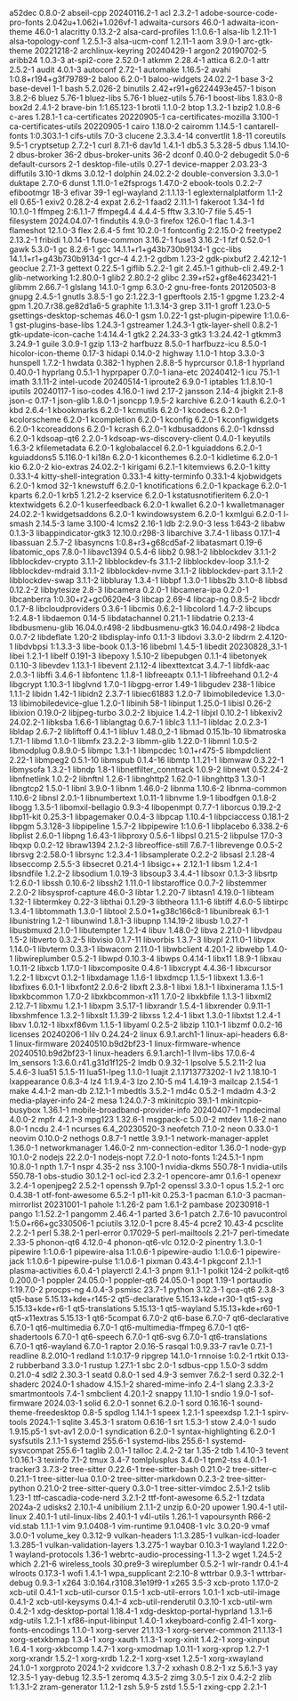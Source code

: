 a52dec 0.8.0-2
abseil-cpp 20240116.2-1
acl 2.3.2-1
adobe-source-code-pro-fonts 2.042u+1.062i+1.026vf-1
adwaita-cursors 46.0-1
adwaita-icon-theme 46.0-1
alacritty 0.13.2-2
alsa-card-profiles 1:1.0.6-1
alsa-lib 1.2.11-1
alsa-topology-conf 1.2.5.1-3
alsa-ucm-conf 1.2.11-1
aom 3.9.0-1
arc-gtk-theme 20221218-2
archlinux-keyring 20240429-1
argon2 20190702-5
aribb24 1.0.3-3
at-spi2-core 2.52.0-1
atkmm 2.28.4-1
attica 6.2.0-1
attr 2.5.2-1
audit 4.0.1-3
autoconf 2.72-1
automake 1.16.5-2
avahi 1:0.8+r194+g3f79789-2
baloo 6.2.0-1
baloo-widgets 24.02.2-1
base 3-2
base-devel 1-1
bash 5.2.026-2
binutils 2.42+r91+g6224493e457-1
bison 3.8.2-6
bluez 5.76-1
bluez-libs 5.76-1
bluez-utils 5.76-1
boost-libs 1.83.0-8
box2d 2.4.1-2
brave-bin 1:1.65.123-1
brotli 1.1.0-2
btop 1.3.2-1
bzip2 1.0.8-6
c-ares 1.28.1-1
ca-certificates 20220905-1
ca-certificates-mozilla 3.100-1
ca-certificates-utils 20220905-1
cairo 1.18.0-2
cairomm 1.14.5-1
cantarell-fonts 1:0.303.1-1
cifs-utils 7.0-3
clucene 2.3.3.4-14
convertlit 1.8-11
coreutils 9.5-1
cryptsetup 2.7.2-1
curl 8.7.1-6
dav1d 1.4.1-1
db5.3 5.3.28-5
dbus 1.14.10-2
dbus-broker 36-2
dbus-broker-units 36-2
dconf 0.40.0-2
debugedit 5.0-6
default-cursors 2-1
desktop-file-utils 0.27-1
device-mapper 2.03.23-3
diffutils 3.10-1
dkms 3.0.12-1
dolphin 24.02.2-2
double-conversion 3.3.0-1
duktape 2.7.0-6
dunst 1.11.0-1
e2fsprogs 1.47.0-2
ebook-tools 0.2.2-7
efibootmgr 18-3
efivar 39-1
egl-wayland 2:1.1.13-1
eglexternalplatform 1.1-2
ell 0.65-1
exiv2 0.28.2-4
expat 2.6.2-1
faad2 2.11.1-1
fakeroot 1.34-1
fd 10.1.0-1
ffmpeg 2:6.1.1-7
ffmpeg4.4 4.4.4-5
fftw 3.3.10-7
file 5.45-1
filesystem 2024.04.07-1
findutils 4.9.0-3
firefox 126.0-1
flac 1.4.3-1
flameshot 12.1.0-3
flex 2.6.4-5
fmt 10.2.0-1
fontconfig 2:2.15.0-2
freetype2 2.13.2-1
fribidi 1.0.14-1
fuse-common 3.16.2-1
fuse3 3.16.2-1
fzf 0.52.0-1
gawk 5.3.0-1
gc 8.2.6-1
gcc 14.1.1+r1+g43b730b9134-1
gcc-libs 14.1.1+r1+g43b730b9134-1
gcr-4 4.2.1-2
gdbm 1.23-2
gdk-pixbuf2 2.42.12-1
geoclue 2.7.1-3
gettext 0.22.5-1
giflib 5.2.2-1
git 2.45.1-1
github-cli 2.49.2-1
glib-networking 1:2.80.0-1
glib2 2.80.2-2
glibc 2.39+r52+gf8e4623421-1
glibmm 2.66.7-1
glslang 14.1.0-1
gmp 6.3.0-2
gnu-free-fonts 20120503-8
gnupg 2.4.5-1
gnutls 3.8.5-1
go 2:1.22.3-1
gperftools 2.15-1
gpgme 1.23.2-4
gpm 1.20.7.r38.ge82d1a6-5
graphite 1:1.3.14-3
grep 3.11-1
groff 1.23.0-5
gsettings-desktop-schemas 46.0-1
gsm 1.0.22-1
gst-plugin-pipewire 1:1.0.6-1
gst-plugins-base-libs 1.24.3-1
gstreamer 1.24.3-1
gtk-layer-shell 0.8.2-1
gtk-update-icon-cache 1:4.14.4-1
gtk2 2.24.33-3
gtk3 1:3.24.42-1
gtkmm3 3.24.9-1
guile 3.0.9-1
gzip 1.13-2
harfbuzz 8.5.0-1
harfbuzz-icu 8.5.0-1
hicolor-icon-theme 0.17-3
hidapi 0.14.0-2
highway 1.1.0-1
htop 3.3.0-3
hunspell 1.7.2-1
hwdata 0.382-1
hyphen 2.8.8-5
hyprcursor 0.1.8-1
hyprland 0.40.0-1
hyprlang 0.5.1-1
hyprpaper 0.7.0-1
iana-etc 20240412-1
icu 75.1-1
imath 3.1.11-2
intel-ucode 20240514-1
iproute2 6.9.0-1
iptables 1:1.8.10-1
iputils 20240117-1
iso-codes 4.16.0-1
iwd 2.17-2
jansson 2.14-4
jbigkit 2.1-8
json-c 0.17-1
json-glib 1.8.0-1
jsoncpp 1.9.5-2
karchive 6.2.0-1
kauth 6.2.0-1
kbd 2.6.4-1
kbookmarks 6.2.0-1
kcmutils 6.2.0-1
kcodecs 6.2.0-1
kcolorscheme 6.2.0-1
kcompletion 6.2.0-1
kconfig 6.2.0-1
kconfigwidgets 6.2.0-1
kcoreaddons 6.2.0-1
kcrash 6.2.0-1
kdbusaddons 6.2.0-1
kdnssd 6.2.0-1
kdsoap-qt6 2.2.0-1
kdsoap-ws-discovery-client 0.4.0-1
keyutils 1.6.3-2
kfilemetadata 6.2.0-1
kglobalaccel 6.2.0-1
kguiaddons 6.2.0-1
kguiaddons5 5.116.0-1
ki18n 6.2.0-1
kiconthemes 6.2.0-1
kidletime 6.2.0-1
kio 6.2.0-2
kio-extras 24.02.2-1
kirigami 6.2.1-1
kitemviews 6.2.0-1
kitty 0.33.1-4
kitty-shell-integration 0.33.1-4
kitty-terminfo 0.33.1-4
kjobwidgets 6.2.0-1
kmod 32-1
knewstuff 6.2.0-1
knotifications 6.2.0-1
kpackage 6.2.0-1
kparts 6.2.0-1
krb5 1.21.2-2
kservice 6.2.0-1
kstatusnotifieritem 6.2.0-1
ktextwidgets 6.2.0-1
kuserfeedback 6.2.0-1
kwallet 6.2.0-1
kwalletmanager 24.02.2-1
kwidgetsaddons 6.2.0-1
kwindowsystem 6.2.0-1
kxmlgui 6.2.0-1
l-smash 2.14.5-3
lame 3.100-4
lcms2 2.16-1
ldb 2:2.9.0-3
less 1:643-2
libabw 0.1.3-3
libappindicator-gtk3 12.10.0.r298-3
libarchive 3.7.4-1
libass 0.17.1-4
libassuan 2.5.7-2
libasyncns 1:0.8+r3+g68cd5af-2
libatasmart 0.19-6
libatomic_ops 7.8.0-1
libavc1394 0.5.4-6
libb2 0.98.1-2
libblockdev 3.1.1-2
libblockdev-crypto 3.1.1-2
libblockdev-fs 3.1.1-2
libblockdev-loop 3.1.1-2
libblockdev-mdraid 3.1.1-2
libblockdev-nvme 3.1.1-2
libblockdev-part 3.1.1-2
libblockdev-swap 3.1.1-2
libbluray 1.3.4-1
libbpf 1.3.0-1
libbs2b 3.1.0-8
libbsd 0.12.2-2
libbytesize 2.8-3
libcamera 0.2.0-1
libcamera-ipa 0.2.0-1
libcanberra 1:0.30+r2+gc0620e4-3
libcap 2.69-4
libcap-ng 0.8.5-2
libcdr 0.1.7-8
libcloudproviders 0.3.6-1
libcmis 0.6.2-1
libcolord 1.4.7-2
libcups 1:2.4.8-1
libdaemon 0.14-5
libdatachannel 0.21.1-1
libdatrie 0.2.13-4
libdbusmenu-glib 16.04.0.r498-2
libdbusmenu-gtk3 16.04.0.r498-2
libdca 0.0.7-2
libdeflate 1.20-2
libdisplay-info 0.1.1-3
libdovi 3.3.0-2
libdrm 2.4.120-1
libdvbpsi 1:1.3.3-3
libe-book 0.1.3-16
libebml 1.4.5-1
libedit 20230828_3.1-1
libei 1.2.1-1
libelf 0.191-3
libepoxy 1.5.10-2
libepubgen 0.1.1-4
libetonyek 0.1.10-3
libevdev 1.13.1-1
libevent 2.1.12-4
libexttextcat 3.4.7-1
libfdk-aac 2.0.3-1
libffi 3.4.6-1
libfontenc 1.1.8-1
libfreeaptx 0.1.1-1
libfreehand 0.1.2-4
libgcrypt 1.10.3-1
libglvnd 1.7.0-1
libgpg-error 1.49-1
libgudev 238-1
libice 1.1.1-2
libidn 1.42-1
libidn2 2.3.7-1
libiec61883 1.2.0-7
libimobiledevice 1.3.0-13
libimobiledevice-glue 1.2.0-1
libinih 58-1
libinput 1.25.0-1
libisl 0.26-2
libixion 0.19.0-2
libjpeg-turbo 3.0.2-2
libjuice 1.4.2-1
libjxl 0.10.2-1
libkexiv2 24.02.2-1
libksba 1.6.6-1
liblangtag 0.6.7-1
liblc3 1.1.1-1
libldac 2.0.2.3-1
libldap 2.6.7-2
libliftoff 0.4.1-1
libluv 1.48.0_2-1
libmad 0.15.1b-10
libmatroska 1.7.1-1
libmd 1.1.0-1
libmfx 23.2.2-3
libmm-glib 1.22.0-1
libmnl 1.0.5-2
libmodplug 0.8.9.0-5
libmpc 1.3.1-1
libmpcdec 1:0.1+r475-5
libmpdclient 2.22-1
libmpeg2 0.5.1-10
libmspub 0.1.4-16
libmtp 1.1.21-1
libmwaw 0.3.22-1
libmysofa 1.3.2-1
libndp 1.8-1
libnetfilter_conntrack 1.0.9-2
libnewt 0.52.24-2
libnfnetlink 1.0.2-2
libnftnl 1.2.6-1
libnghttp2 1.62.0-1
libnghttp3 1.3.0-1
libngtcp2 1.5.0-1
libnl 3.9.0-1
libnm 1.46.0-2
libnma 1.10.6-2
libnma-common 1.10.6-2
libnsl 2.0.1-1
libnumbertext 1.0.11-1
libnvme 1.9-1
libodfgen 0.1.8-2
libogg 1.3.5-1
libomxil-bellagio 0.9.3-4
libopenmpt 0.7.7-1
liborcus 0.19.2-2
libp11-kit 0.25.3-1
libpagemaker 0.0.4-3
libpcap 1.10.4-1
libpciaccess 0.18.1-2
libpgm 5.3.128-3
libpipeline 1.5.7-2
libpipewire 1:1.0.6-1
libplacebo 6.338.2-6
libplist 2.6.0-1
libpng 1.6.43-1
libproxy 0.5.6-1
libpsl 0.21.5-2
libpulse 17.0-3
libqxp 0.0.2-12
libraw1394 2.1.2-3
libreoffice-still 7.6.7-1
librevenge 0.0.5-2
librsvg 2:2.58.0-1
librsync 1:2.3.4-1
libsamplerate 0.2.2-2
libsasl 2.1.28-4
libseccomp 2.5.5-3
libsecret 0.21.4-1
libsigc++ 2.12.1-1
libsm 1.2.4-1
libsndfile 1.2.2-2
libsodium 1.0.19-3
libsoup3 3.4.4-1
libsoxr 0.1.3-3
libsrtp 1:2.6.0-1
libssh 0.10.6-2
libssh2 1.11.0-1
libstaroffice 0.0.7-2
libstemmer 2.2.0-2
libsysprof-capture 46.0-3
libtar 1.2.20-7
libtasn1 4.19.0-1
libteam 1.32-1
libtermkey 0.22-3
libthai 0.1.29-3
libtheora 1.1.1-6
libtiff 4.6.0-5
libtirpc 1.3.4-1
libtommath 1.3.0-1
libtool 2.5.0+1+g38c166c8-1
libunibreak 6.1-1
libunistring 1.2-1
libunwind 1.8.1-3
libupnp 1.14.19-2
libusb 1.0.27-1
libusbmuxd 2.1.0-1
libutempter 1.2.1-4
libuv 1.48.0-2
libva 2.21.0-1
libvdpau 1.5-2
libverto 0.3.2-5
libvisio 0.1.7-11
libvorbis 1.3.7-3
libvpl 2.11.0-1
libvpx 1.14.0-1
libvterm 0.3.3-1
libwacom 2.11.0-1
libwbclient 4.20.1-2
libwebp 1.4.0-1
libwireplumber 0.5.2-1
libwpd 0.10.3-4
libwps 0.4.14-1
libx11 1.8.9-1
libxau 1.0.11-2
libxcb 1.17.0-1
libxcomposite 0.4.6-1
libxcrypt 4.4.36-1
libxcursor 1.2.2-1
libxcvt 0.1.2-1
libxdamage 1.1.6-1
libxdmcp 1.1.5-1
libxext 1.3.6-1
libxfixes 6.0.1-1
libxfont2 2.0.6-2
libxft 2.3.8-1
libxi 1.8.1-1
libxinerama 1.1.5-1
libxkbcommon 1.7.0-2
libxkbcommon-x11 1.7.0-2
libxkbfile 1.1.3-1
libxml2 2.12.7-1
libxmu 1.2.1-1
libxpm 3.5.17-1
libxrandr 1.5.4-1
libxrender 0.9.11-1
libxshmfence 1.3.2-1
libxslt 1.1.39-2
libxss 1.2.4-1
libxt 1.3.0-1
libxtst 1.2.4-1
libxv 1.0.12-1
libxxf86vm 1.1.5-1
libyaml 0.2.5-2
libzip 1.10.1-1
libzmf 0.0.2-16
licenses 20240206-1
lilv 0.24.24-2
linux 6.9.1.arch1-1
linux-api-headers 6.8-1
linux-firmware 20240510.b9d2bf23-1
linux-firmware-whence 20240510.b9d2bf23-1
linux-headers 6.9.1.arch1-1
llvm-libs 17.0.6-4
lm_sensors 1:3.6.0.r41.g31d1f125-2
lmdb 0.9.32-1
lpsolve 5.5.2.11-2
lua 5.4.6-3
lua51 5.1.5-11
lua51-lpeg 1.1.0-1
luajit 2.1.1713773202-1
lv2 1.18.10-1
lxappearance 0.6.3-4
lz4 1:1.9.4-3
lzo 2.10-5
m4 1.4.19-3
mailcap 2.1.54-1
make 4.4.1-2
man-db 2.12.1-1
mbedtls 3.5.2-1
md4c 0.5.2-1
mdadm 4.3-2
media-player-info 24-2
mesa 1:24.0.7-3
mkinitcpio 39.1-1
mkinitcpio-busybox 1.36.1-1
mobile-broadband-provider-info 20240407-1
mpdecimal 4.0.0-2
mpfr 4.2.1-3
mpg123 1.32.6-1
msgpack-c 5.0.0-2
mtdev 1.1.6-2
nano 8.0-1
ncdu 2.4-1
ncurses 6.4_20230520-3
neofetch 7.1.0-2
neon 0.33.0-1
neovim 0.10.0-2
nethogs 0.8.7-1
nettle 3.9.1-1
network-manager-applet 1.36.0-1
networkmanager 1.46.0-2
nm-connection-editor 1.36.0-1
node-gyp 10.1.0-2
nodejs 22.2.0-1
nodejs-nopt 7.2.0-1
noto-fonts 1:24.5.1-1
npm 10.8.0-1
npth 1.7-1
nspr 4.35-2
nss 3.100-1
nvidia-dkms 550.78-1
nvidia-utils 550.78-1
obs-studio 30.1.2-1
ocl-icd 2.3.2-1
opencore-amr 0.1.6-1
openexr 3.2.4-1
openjpeg2 2.5.2-1
openssh 9.7p1-2
openssl 3.3.0-1
opus 1.5.2-1
orc 0.4.38-1
otf-font-awesome 6.5.2-1
p11-kit 0.25.3-1
pacman 6.1.0-3
pacman-mirrorlist 20231001-1
pahole 1:1.26-2
pam 1.6.1-2
pambase 20230918-1
pango 1:1.52.2-1
pangomm 2.46.4-1
parted 3.6-1
patch 2.7.6-10
pavucontrol 1:5.0+r66+gc330506-1
pciutils 3.12.0-1
pcre 8.45-4
pcre2 10.43-4
pcsclite 2.2.2-1
perl 5.38.2-1
perl-error 0.17029-5
perl-mailtools 2.21-7
perl-timedate 2.33-5
phonon-qt6 4.12.0-4
phonon-qt6-vlc 0.12.0-2
pinentry 1.3.0-1
pipewire 1:1.0.6-1
pipewire-alsa 1:1.0.6-1
pipewire-audio 1:1.0.6-1
pipewire-jack 1:1.0.6-1
pipewire-pulse 1:1.0.6-1
pixman 0.43.4-1
pkgconf 2.1.1-1
plasma-activities 6.0.4-1
playerctl 2.4.1-3
pnpm 9.1.1-1
polkit 124-2
polkit-qt6 0.200.0-1
poppler 24.05.0-1
poppler-qt6 24.05.0-1
popt 1.19-1
portaudio 1:19.7.0-2
procps-ng 4.0.4-3
psmisc 23.7-1
python 3.12.3-1
qca-qt6 2.3.8-3
qt5-base 5.15.13+kde+r145-2
qt5-declarative 5.15.13+kde+r30-1
qt5-svg 5.15.13+kde+r6-1
qt5-translations 5.15.13-1
qt5-wayland 5.15.13+kde+r60-1
qt5-x11extras 5.15.13-1
qt6-5compat 6.7.0-2
qt6-base 6.7.0-7
qt6-declarative 6.7.0-1
qt6-multimedia 6.7.0-1
qt6-multimedia-ffmpeg 6.7.0-1
qt6-shadertools 6.7.0-1
qt6-speech 6.7.0-1
qt6-svg 6.7.0-1
qt6-translations 6.7.0-1
qt6-wayland 6.7.0-1
raptor 2.0.16-5
rasqal 1:0.9.33-7
rav1e 0.7.1-1
readline 8.2.010-1
redland 1:1.0.17-9
ripgrep 14.1.0-1
rnnoise 1:0.2-1
rtkit 0.13-2
rubberband 3.3.0-1
rustup 1.27.1-1
sbc 2.0-1
sdbus-cpp 1.5.0-3
sddm 0.21.0-4
sdl2 2.30.3-1
seatd 0.8.0-1
sed 4.9-3
semver 7.6.2-1
serd 0.32.2-1
shaderc 2024.0-1
shadow 4.15.1-2
shared-mime-info 2.4-1
slang 2.3.3-2
smartmontools 7.4-1
smbclient 4.20.1-2
snappy 1.1.10-1
sndio 1.9.0-1
sof-firmware 2024.03-1
solid 6.2.0-1
sonnet 6.2.0-1
sord 0.16.16-1
sound-theme-freedesktop 0.8-5
spdlog 1.14.1-1
speex 1.2.1-1
speexdsp 1.2.1-1
spirv-tools 2024.1-1
sqlite 3.45.3-1
sratom 0.6.16-1
srt 1.5.3-1
stow 2.4.0-1
sudo 1.9.15.p5-1
svt-av1 2.0.0-1
syndication 6.2.0-1
syntax-highlighting 6.2.0-1
sysfsutils 2.1.1-1
systemd 255.6-1
systemd-libs 255.6-1
systemd-sysvcompat 255.6-1
taglib 2.0.1-1
talloc 2.4.2-2
tar 1.35-2
tdb 1.4.10-3
tevent 1:0.16.1-3
texinfo 7.1-2
tmux 3.4-7
tomlplusplus 3.4.0-1
tpm2-tss 4.0.1-1
tracker3 3.7.3-2
tree-sitter 0.22.6-1
tree-sitter-bash 0.21.0-2
tree-sitter-c 0.21.1-1
tree-sitter-lua 0.1.0-2
tree-sitter-markdown 0.2.3-2
tree-sitter-python 0.21.0-2
tree-sitter-query 0.3.0-1
tree-sitter-vimdoc 2.5.1-2
tslib 1.23-1
ttf-cascadia-code-nerd 3.2.1-2
ttf-font-awesome 6.5.2-1
tzdata 2024a-2
udisks2 2.10.1-4
unibilium 2.1.1-2
unzip 6.0-20
upower 1.90.4-1
util-linux 2.40.1-1
util-linux-libs 2.40.1-1
v4l-utils 1.26.1-1
vapoursynth R66-2
vid.stab 1.1.1-1
vim 9.1.0408-1
vim-runtime 9.1.0408-1
vlc 3.0.20-9
vmaf 3.0.0-1
volume_key 0.3.12-9
vulkan-headers 1:1.3.285-1
vulkan-icd-loader 1.3.285-1
vulkan-validation-layers 1.3.275-1
waybar 0.10.3-1
wayland 1.22.0-1
wayland-protocols 1.36-1
webrtc-audio-processing-1 1.3-2
wget 1.24.5-2
which 2.21-6
wireless_tools 30.pre9-3
wireplumber 0.5.2-1
wlr-randr 0.4.1-4
wlroots 0.17.3-1
wofi 1.4.1-1
wpa_supplicant 2:2.10-8
wttrbar 0.9.3-1
wttrbar-debug 0.9.3-1
x264 3:0.164.r3108.31e19f9-1
x265 3.5-3
xcb-proto 1.17.0-2
xcb-util 0.4.1-1
xcb-util-cursor 0.1.5-1
xcb-util-errors 1.0.1-1
xcb-util-image 0.4.1-2
xcb-util-keysyms 0.4.1-4
xcb-util-renderutil 0.3.10-1
xcb-util-wm 0.4.2-1
xdg-desktop-portal 1.18.4-1
xdg-desktop-portal-hyprland 1.3.1-6
xdg-utils 1.2.1-1
xf86-input-libinput 1.4.0-1
xkeyboard-config 2.41-1
xorg-fonts-encodings 1.1.0-1
xorg-server 21.1.13-1
xorg-server-common 21.1.13-1
xorg-setxkbmap 1.3.4-1
xorg-xauth 1.1.3-1
xorg-xinit 1.4.2-1
xorg-xinput 1.6.4-1
xorg-xkbcomp 1.4.7-1
xorg-xmodmap 1.0.11-1
xorg-xprop 1.2.7-1
xorg-xrandr 1.5.2-1
xorg-xrdb 1.2.2-1
xorg-xset 1.2.5-1
xorg-xwayland 24.1.0-1
xorgproto 2024.1-2
xvidcore 1.3.7-2
xxhash 0.8.2-1
xz 5.6.1-3
yay 12.3.5-1
yay-debug 12.3.5-1
zeromq 4.3.5-2
zimg 3.0.5-1
zix 0.4.2-2
zlib 1:1.3.1-2
zram-generator 1.1.2-1
zsh 5.9-5
zstd 1.5.5-1
zxing-cpp 2.2.1-1
